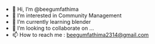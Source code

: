 - 👋 Hi, I’m @beegumfathima
- 👀 I’m interested in Community Management
- 🌱 I’m currently learning blender
- 💞️ I’m looking to collaborate on ...
- 📫 How to reach me : beegumfathima2314@gmail.com

<!---
beegumfathima/beegumfathima is a ✨ special ✨ repository because its `README.md` (this file) appears on your GitHub profile.
You can click the Preview link to take a look at your changes.
--->

